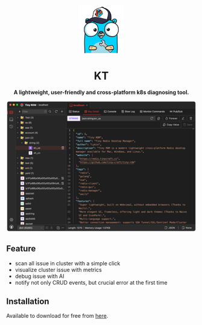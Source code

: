 <div align="center">
<a href="https://github.com/tiny-craft/tiny-rdm/"><img src="build/appicon.png" width="120"/></a>
</div>
<h1 align="center">KT</h1>
<div align="center">

<strong>A lightweight, user-friendly and cross-platform k8s diagnosing tool.</strong>

</div>

<!-- <picture>
 <source media="(prefers-color-scheme: dark)" srcset="screenshots/dark_en.png">
 <source media="(prefers-color-scheme: light)" srcset="screenshots/light_en.png">
 <img alt="screenshot" src="screenshots/dark_en.png">
</picture> -->

<picture>
 <source media="(prefers-color-scheme: dark)" srcset="screenshots/kt-screenshot.jpg">
 <img alt="screenshot" src="screenshots/dark_en2.png">
</picture>

## Feature

- scan all issue in cluster with a simple click
- visualize cluster issue with metrics
- debug issue with AI
- notify not only CRUD events, but crucial error at the first time

## Installation

Available to download for free from [here](https://github.com/jxs1211/ktt/releases).
